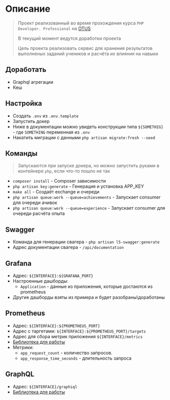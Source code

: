 # Описание

> Проект реализованный во время прохождения курса `PHP Developer. Professional` на [OTUS](https://otus.ru/)
>
> В текущий момент ведутся доработки проекта
>
> Цель проекта реализовать сервис для хранения результатов выполненых заданий учеников и расчёта их влияния на навыки

## Доработать

* Graphql агрегации
* Кеш

## Настройка

* Создать `.env` из `.env.template`
* Запустить докер
* Ниже в документации можно увидеть конструкции типа `${SOMETHIG}` - где `SOMETHING` переменная из `.env`
* Накатить миграции с данными `php artisan migrate:fresh --seed`

## Команды

> Запускаются при запуске докера, но можно запустить руками в контейнере `php`, если что-то пошло не так

* `composer install` - Composer зависимости
* `php artisan key:generate` - Генерация и установка APP_KEY
* `make all` - Создаёт exchange и очереди
* `php artisan queue:work --queue=achievements` - Запускает consumer для очереди ачивок
* `php artisan queue:work --queue=experience` - Запускает consumer для очереди расчёта опыта

## Swagger

* Команда для генерации свагера - `php artisan l5-swagger:generate`
* Адрес документации свагера - `/api/documentation`

## Grafana

* Адрес: `${INTERFACE}:${GRAFANA_PORT}`
* Настроенные дашборды:
    * `Application` - данные из приложения, которые достаются из prometheus
* Другие дашборды взяты из примера и будет разобраны\доработаны

## Prometheus

* Адрес: `${INTERFACE}:${PROMETHEUS_PORT}`
* Адрес с таргетами: `${INTERFACE}:${PROMETHEUS_PORT}/targets`
* Адрес для сбора метрик приложения `${INTERFACE}/metrics`
* [Библиотека для работы](https://github.com/Superbalist/laravel-prometheus-exporter)
* Метрики:
    * `app_request_count` - количество запросов.
    * `app_response_time_seconds` - длительность запроса

## GraphQL

* Адрес: `${INTERFACE}/graphiql`
* [Библиотека для работы](https://github.com/rebing/graphql-laravel)

